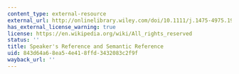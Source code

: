 ```yaml
---
content_type: external-resource
external_url: http://onlinelibrary.wiley.com/doi/10.1111/j.1475-4975.1977.tb00045.x/abstract
has_external_license_warning: true
license: https://en.wikipedia.org/wiki/All_rights_reserved
status: ''
title: Speaker's Reference and Semantic Reference
uid: 843d64a6-8ea5-4e41-8ffd-3432083c2f9f
wayback_url: ''
---
```

